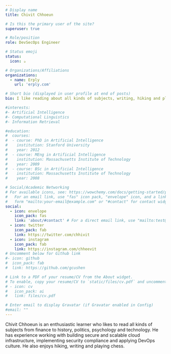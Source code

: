 ```yaml
---
# Display name
title: Chivit Chhoeun

# Is this the primary user of the site?
superuser: true

# Role/position
role: DevSecOps Engineer

# Status emoji
status:
  icon: ☕️

# Organizations/Affiliations
organizations:
  - name: Erply
    url: 'erply.com'

# Short bio (displayed in user profile at end of posts)
bio: I like reading about all kinds of subjects, writing, hiking and playing chess.

#interests:
#- Artificial Intelligence
#- Computational Linguistics
#- Information Retrieval

#education:
#  courses:
#  - course: PhD in Artificial Intelligence
#    institution: Stanford University
#    year: 2012
#  - course: MEng in Artificial Intelligence
#    institution: Massachusetts Institute of Technology
#    year: 2009
#  - course: BSc in Artificial Intelligence
#    institution: Massachusetts Institute of Technology
#    year: 2008

# Social/Academic Networking
# For available icons, see: https://wowchemy.com/docs/getting-started/page-builder/#icons
#   For an email link, use "fas" icon pack, "envelope" icon, and a link in the
#   form "mailto:your-email@example.com" or "#contact" for contact widget.
social:
  - icon: envelope
    icon_pack: fas
    link: 'about/#contact' # For a direct email link, use "mailto:test@example.org".
  - icon: twitter
    icon_pack: fab
    link: https://twitter.com/chhivit
  - icon: instagram
    icon_pack: fab
    link: https://instagram.com/chheevit
# Uncomment below for Github link
#- icon: github
#  icon_pack: fab
#  link: https://github.com/gcushen

# Link to a PDF of your resume/CV from the About widget.
# To enable, copy your resume/CV to `static/files/cv.pdf` and uncomment the lines below.
# - icon: cv
#   icon_pack: ai
#   link: files/cv.pdf

# Enter email to display Gravatar (if Gravatar enabled in Config)
#email: ""
---
```


Chivit Chhoeun is an enthusiastic learner who likes to read all kinds of subjects from finance to history, politics, psychology and technology. He has experience working with building secure and scalable cloud infrastructure, implementing security compliance and applying DevOps culture. He also enjoys hiking, writing and playing chess.
